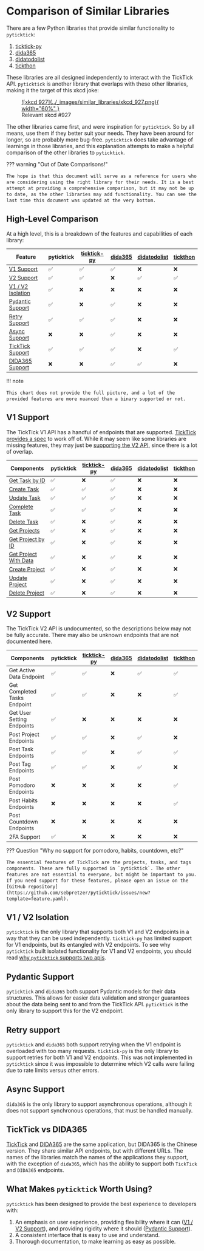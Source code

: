 # Comparison of Similar Libraries

There are a few Python libraries that provide similar functionality to `pyticktick`:

1. [ticktick-py](https://lazeroffmichael.github.io/ticktick-py/)
1. [dida365](https://cyfine.github.io/TickTick-Dida365-API-Client/)
1. [didatodolist](https://github.com/GalaxyXieyu/dida_api)
1. [tickthon](https://github.com/anggelomos/tickthon)

These libraries are all designed independently to interact with the TickTick API. `pyticktick` is another library that overlaps with these other libraries, making it the target of this xkcd joke:

<figure markdown="span">
    <a href="https://xkcd.com/927/">
        ![xkcd 927](../_images/similar_libraries/xkcd_927.png){ width="60%" }
    </a>
    <figcaption>Relevant xkcd #927</figcaption>
</figure>

The other libraries came first, and were inspiration for `pyticktick`. So by all means, use them if they better suit your needs. They have been around for longer, so are probably more bug-free. `pyticktick` does take advantage of learnings in those libraries, and this explanation attempts to make a helpful comparison of the other libraries to `pyticktick`.

??? warning "Out of Date Comparisons!"

    The hope is that this document will serve as a reference for users who are considering using the right library for their needs. It is a best attempt at providing a comprehensive comparison, but it may not be up to date, as the other libraries may add functionality. You can see the last time this document was updated at the very bottom.

## High-Level Comparison

At a high level, this is a breakdown of the features and capabilities of each library:

| Feature                                  | pyticktick         | [ticktick-py](https://lazeroffmichael.github.io/ticktick-py/) | [dida365](https://cyfine.github.io/TickTick-Dida365-API-Client/) | [didatodolist](https://github.com/GalaxyXieyu/dida_api) | [tickthon](https://github.com/anggelomos/tickthon) |
| ---------------------------------------- | ------------------ | ------------------------------------------------------------- | ---------------------------------------------------------------- | ------------------------------------------------------- | -------------------------------------------------- |
| [V1 Support](#v1-support)                | :white_check_mark: | :white_check_mark:                                            | :white_check_mark:                                               | :x:                                                     | :x:                                                |
| [V2 Support](#v2-support)                | :white_check_mark: | :white_check_mark:                                            | :x:                                                              | :white_check_mark:                                      | :white_check_mark:                                 |
| [V1 / V2 Isolation](#v1-v2-isolation)    | :white_check_mark: | :x:                                                           | :x:                                                              | :x:                                                     | :x:                                                |
| [Pydantic Support](#pydantic-support)    | :white_check_mark: | :x:                                                           | :white_check_mark:                                               | :x:                                                     | :x:                                                |
| [Retry Support](#retry-support)          | :white_check_mark: | :white_check_mark:                                            | :white_check_mark:                                               | :x:                                                     | :x:                                                |
| [Async Support](#async-support)          | :x:                | :x:                                                           | :white_check_mark:                                               | :x:                                                     | :x:                                                |
| [TickTick Support](#ticktick-vs-dida365) | :white_check_mark: | :white_check_mark:                                            | :white_check_mark:                                               | :x:                                                     | :white_check_mark:                                 |
| [DIDA365 Support](#ticktick-vs-dida365)  | :x:                | :x:                                                           | :white_check_mark:                                               | :white_check_mark:                                      | :x:                                                |

!!! note

    This chart does not provide the full picture, and a lot of the provided features are more nuanced than a binary supported or not.

## V1 Support

The TickTick V1 API has a handful of endpoints that are supported. [TickTick provides a spec](https://developer.ticktick.com/docs/index.html#/openapi?id=api-reference) to work off of. While it may seem like some libraries are missing features, they may just be [supporting the V2 API](#v2-support), since there is a lot of overlap.

| Components                                                                                                      | pyticktick         | [ticktick-py](https://lazeroffmichael.github.io/ticktick-py/) | [dida365](https://cyfine.github.io/TickTick-Dida365-API-Client/) | [didatodolist](https://github.com/GalaxyXieyu/dida_api) | [tickthon](https://github.com/anggelomos/tickthon) |
| --------------------------------------------------------------------------------------------------------------- | ------------------ | ------------------------------------------------------------- | ---------------------------------------------------------------- | ------------------------------------------------------- | -------------------------------------------------- |
| [Get Task by ID](https://developer.ticktick.com/docs/index.html#/openapi?id=get-task-by-project-id-and-task-id) | :white_check_mark: | :x:                                                           | :white_check_mark:                                               | :x:                                                     | :x:                                                |
| [Create Task](https://developer.ticktick.com/docs/index.html#/openapi?id=create-task)                           | :white_check_mark: | :white_check_mark:                                            | :white_check_mark:                                               | :x:                                                     | :x:                                                |
| [Update Task](https://developer.ticktick.com/docs/index.html#/openapi?id=update-task)                           | :white_check_mark: | :white_check_mark:                                            | :white_check_mark:                                               | :x:                                                     | :x:                                                |
| [Complete Task](https://developer.ticktick.com/docs/index.html#/openapi?id=complete-task)                       | :white_check_mark: | :white_check_mark:                                            | :white_check_mark:                                               | :x:                                                     | :x:                                                |
| [Delete Task](https://developer.ticktick.com/docs/index.html#/openapi?id=delete-task)                           | :white_check_mark: | :x:                                                           | :white_check_mark:                                               | :x:                                                     | :x:                                                |
| [Get Projects](https://developer.ticktick.com/docs/index.html#/openapi?id=get-user-project)                     | :white_check_mark: | :x:                                                           | :white_check_mark:                                               | :x:                                                     | :x:                                                |
| [Get Project by ID](https://developer.ticktick.com/docs/index.html#/openapi?id=get-project-by-id)               | :white_check_mark: | :x:                                                           | :white_check_mark:                                               | :x:                                                     | :x:                                                |
| [Get Project With Data](https://developer.ticktick.com/docs/index.html#/openapi?id=get-project-with-data)       | :white_check_mark: | :x:                                                           | :white_check_mark:                                               | :x:                                                     | :x:                                                |
| [Create Project](https://developer.ticktick.com/docs/index.html#/openapi?id=create-project)                     | :white_check_mark: | :x:                                                           | :white_check_mark:                                               | :x:                                                     | :x:                                                |
| [Update Project](https://developer.ticktick.com/docs/index.html#/openapi?id=update-project)                     | :white_check_mark: | :x:                                                           | :white_check_mark:                                               | :x:                                                     | :x:                                                |
| [Delete Project](https://developer.ticktick.com/docs/index.html#/openapi?id=delete-project)                     | :white_check_mark: | :x:                                                           | :white_check_mark:                                               | :x:                                                     | :x:                                                |

## V2 Support

The TickTick V2 API is undocumented, so the descriptions below may not be fully accurate. There may also be unknown endpoints that are not documented here.

| Components                   | pyticktick         | [ticktick-py](https://lazeroffmichael.github.io/ticktick-py/) | [dida365](https://cyfine.github.io/TickTick-Dida365-API-Client/) | [didatodolist](https://github.com/GalaxyXieyu/dida_api) | [tickthon](https://github.com/anggelomos/tickthon) |
| ---------------------------- | ------------------ | ------------------------------------------------------------- | ---------------------------------------------------------------- | ------------------------------------------------------- | -------------------------------------------------- |
| Get Active Data Endpoint     | :white_check_mark: | :white_check_mark:                                            | :x:                                                              | :white_check_mark:                                      | :white_check_mark:                                 |
| Get Completed Tasks Endpoint | :white_check_mark: | :white_check_mark:                                            | :x:                                                              | :x:                                                     | :white_check_mark:                                 |
| Get User Setting Endpoints   | :white_check_mark: | :x:                                                           | :x:                                                              | :x:                                                     | :x:                                                |
| Post Project Endpoints       | :white_check_mark: | :white_check_mark:                                            | :x:                                                              | :white_check_mark:                                      | :x:                                                |
| Post Task Endpoints          | :white_check_mark: | :white_check_mark:                                            | :x:                                                              | :white_check_mark:                                      | :white_check_mark:                                 |
| Post Tag Endpoints           | :white_check_mark: | :white_check_mark:                                            | :x:                                                              | :white_check_mark:                                      | :x:                                                |
| Post Pomodoro Endpoints      | :x:                | :x:                                                           | :x:                                                              | :x:                                                     | :white_check_mark:                                 |
| Post Habits Endpoints        | :x:                | :x:                                                           | :x:                                                              | :x:                                                     | :white_check_mark:                                 |
| Post Countdown Endpoints     | :x:                | :x:                                                           | :x:                                                              | :x:                                                     | :x:                                                |
| 2FA Support                  | :white_check_mark: | :x:                                                           | :x:                                                              | :x:                                                     | :x:                                                |

??? Question "Why no support for pomodoro, habits, countdown, etc?"

    The essential features of TickTick are the projects, tasks, and tags components. These are fully supported in `pyticktick`. The other features are not essential to everyone, but might be important to you. If you need support for these features, please open an issue on the [GitHub repository](https://github.com/sebpretzer/pyticktick/issues/new?template=feature.yaml).

## V1 / V2 Isolation

`pyticktick` is the only library that supports both V1 and V2 endpoints in a way that they can be used independently. `ticktick-py` has limited support for V1 endpoints, but its entangled with V2 endpoints. To see why `pyticktick` built isolated functionality for V1 and V2 endpoints, you should read [why `pyticktick` supports two apis](ticktick_api/two_apis.md#why-support-two-apis).

## Pydantic Support

`pyticktick` and `dida365` both support Pydantic models for their data structures. This allows for easier data validation and stronger guarantees about the data being sent to and from the TickTick API. `pyticktick` is the only library to support this for the V2 endpoint.

## Retry support

`pyticktick` and `dida365` both support retrying when the V1 endpoint is overloaded with too many requests. `ticktick-py` is the only library to support retries for both V1 and V2 endpoints. This was not implemented in `pyticktick` since it was impossible to determine which V2 calls were failing due to rate limits versus other errors.

## Async Support

`dida365` is the only library to support asynchronous operations, although it does not support synchronous operations, that must be handled manually.

## TickTick vs DIDA365

[TickTick](https://ticktick.com/home) and [DIDA365](https://dida365.com/home) are the same application, but DIDA365 is the Chinese version. They share similar API endpoints, but with different URLs. The names of the libraries match the names of the applications they support, with the exception of `dida365`, which has the ability to support both `TickTick` and `DIDA365` endpoints.

## What Makes `pyticktick` Worth Using?

`pyticktick` has been designed to provide the best experience to developers with:

1. An emphasis on user experience, providing flexibility where it can ([V1 / V2 Support](#v1-v2-isolation)), and providing rigidity where it should ([Pydantic Support](#pydantic-support)).
1. A consistent interface that is easy to use and understand.
1. Thorough documentation, to make learning as easy as possible.
